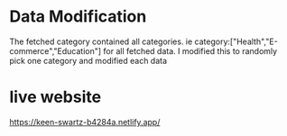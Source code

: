 # Data Modification
The fetched category  contained all categories. ie category:["Health","E-commerce","Education"] for all fetched data. I modified this to randomly pick one category and modified each data

# live website

https://keen-swartz-b4284a.netlify.app/